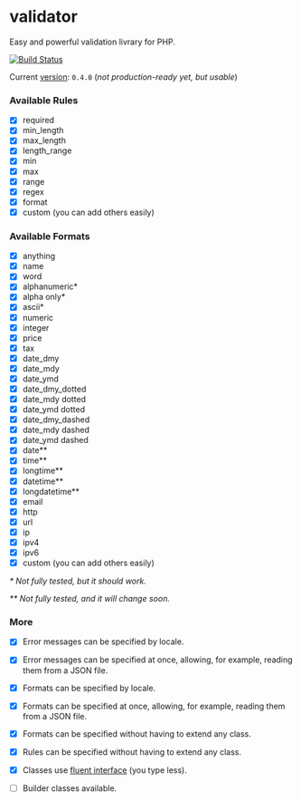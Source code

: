 # validator

Easy and powerful validation livrary for PHP.

[![Build Status](https://travis-ci.org/thiagodp/validator.svg?branch=master)](https://travis-ci.org/thiagodp/validator)

Current [version](http://semver.org/): `0.4.0` (_not production-ready yet, but usable_)

### Available Rules

- [x] required
- [x] min_length
- [x] max_length
- [x] length_range
- [x] min
- [x] max
- [x] range
- [x] regex
- [x] format
- [x] custom (you can add others easily)

### Available Formats

- [x] anything
- [x] name
- [x] word
- [x] alphanumeric*
- [x] alpha only*
- [x] ascii*
- [x] numeric
- [x] integer
- [x] price
- [x] tax
- [x] date_dmy
- [x] date_mdy
- [x] date_ymd
- [x] date_dmy_dotted
- [x] date_mdy dotted
- [x] date_ymd dotted
- [x] date_dmy_dashed
- [x] date_mdy dashed
- [x] date_ymd dashed
- [x] date**
- [x] time**
- [x] longtime**
- [x] datetime**
- [x] longdatetime**
- [x] email
- [x] http
- [x] url
- [x] ip
- [x] ipv4
- [x] ipv6
- [x] custom (you can add others easily)

_\* Not fully tested, but it should work._

_** Not fully tested, and it will change soon._

### More

- [x] Error messages can be specified by locale.
- [x] Error messages can be specified at once, allowing, for example, reading them from a JSON file.
- [x] Formats can be specified by locale.
- [x] Formats can be specified at once, allowing, for example, reading them from a JSON file.
- [x] Formats can be specified without having to extend any class.
- [x] Rules can be specified without having to extend any class.
- [x] Classes use [fluent interface](https://en.wikipedia.org/wiki/Fluent_interface) (you type less).
- [ ] Builder classes available.
 
